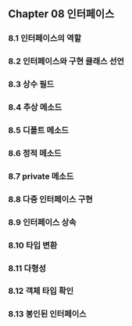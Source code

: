 ## Chapter 08 인터페이스

### 8.1 인터페이스의 역할
### 8.2 인터페이스와 구현 클래스 선언
### 8.3 상수 필드
### 8.4 추상 메소드
### 8.5 디폴트 메소드
### 8.6 정적 메소드
### 8.7 private 메소드
### 8.8 다중 인터페이스 구현
### 8.9 인터페이스 상속
### 8.10 타입 변환
### 8.11 다형성
### 8.12 객체 타입 확인
### 8.13 봉인된 인터페이스